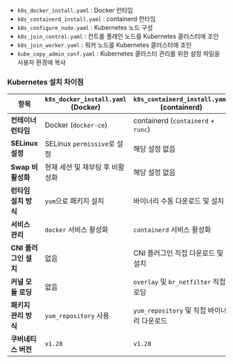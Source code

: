 - `k8s_docker_install.yaml` : Docker 런타임<br>
- `k8s_containerd_install.yaml` :  containerd 런타임<br>
- `k8s_configure_node.yaml` :  Kubernetes 노드 구성<br>
- `k8s_join_control.yaml` : 컨트롤 플레인 노드를 Kubernetes 클러스터에 조인<br>
- `k8s_join_worker.yaml` : 워커 노드를 Kubernetes 클러스터에 조인<br>
- `kube_copy_admin_conf.yaml` : Kubernetes 클러스터 관리를 위한 설정 파일을 사용자 환경에 복사<br>

### Kubernetes 설치 차이점
| 항목                      | `k8s_docker_install.yaml` (Docker) | `k8s_containerd_install.yaml` (containerd) |
| ------------------------- | ----------------------------------- | ---------------------------------------- |
| **컨테이너 런타임**        | Docker (`docker-ce`)               | containerd (`containerd` + `runc`)       |
| **SELinux 설정**          | SELinux `permissive`로 설정        | 해당 설정 없음                          |
| **Swap 비활성화**         | 현재 세션 및 재부팅 후 비활성화     | 해당 설정 없음                          |
| **런타임 설치 방식**       | `yum`으로 패키지 설치              | 바이너리 수동 다운로드 및 설치          |
| **서비스 관리**           | `docker` 서비스 활성화             | `containerd` 서비스 활성화              |
| **CNI 플러그인 설치**      | 없음                              | CNI 플러그인 직접 다운로드 및 설치       |
| **커널 모듈 로딩**         | 없음                              | `overlay` 및 `br_netfilter` 직접 로딩    |
| **패키지 관리 방식**       | `yum_repository` 사용             | `yum_repository` 및 직접 바이너리 다운로드 |
| **쿠버네티스 버전**        | `v1.28`                          | `v1.28`                                 |